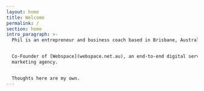 ```yaml
---
layout: home
title: Welcome
permalink: /
section: home
intro_paragraph: >-
  Phil is an entrepreneur and business coach based in Brisbane, Australia.


  Co-Founder of [Webspace](webspace.net.au), an end-to-end digital services and
  marketing agency.


  Thoughts here are my own.
---
```


